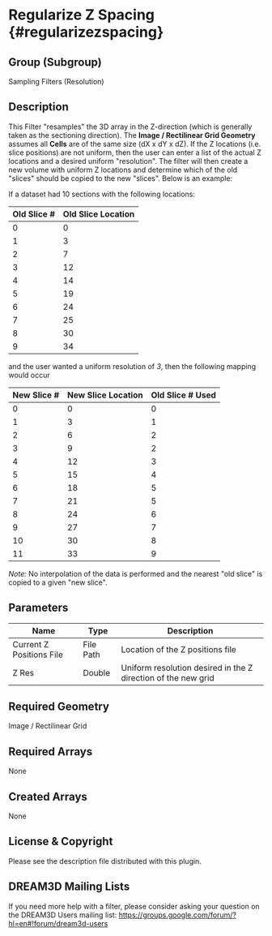 Regularize Z Spacing {#regularizezspacing}
=============

## Group (Subgroup) ##
Sampling Filters (Resolution)

## Description ##
This Filter "resamples" the 3D array in the Z-direction (which is generally taken as the sectioning direction).  The **Image / Rectilinear Grid Geometry** assumes all **Cells** are of the same size (dX x dY x dZ).  If the Z locations (i.e. slice positions) are not uniform, then the user can enter a list of the actual Z locations and a desired uniform "resolution".  The filter will then create a new volume with uniform Z locations and determine which of the old "slices" should be copied to the new "slices". Below is an example:

If a dataset had 10 sections with the following locations:

|Old Slice # |Old Slice Location|
|---------|---------|
|0|0|
|1|3|
|2|7|
|3|12|
|4|14|
|5|19|
|6|24|
|7|25|
|8|30|
|9|34|

and the user wanted a uniform resolution of *3*, then the following mapping would occur 

|New Slice # | New Slice Location |Old Slice # Used|
|---------|---------|---------|
|0|0|0|
|1|3|1|
|2|6|2|
|3|9|2|
|4|12|3|
|5|15|4|
|6|18|5|
|7|21|5|
|8|24|6|
|9|27|7|
|10|30|8|
|11|33|9|

*Note:* No interpolation of the data is performed and the nearest "old slice" is copied to a given "new slice".

## Parameters ##
| Name | Type | Description |
|------|------|------|
| Current Z Positions File | File Path | Location of the Z positions file |
| Z Res | Double | Uniform resolution desired in the Z direction of the new grid |

## Required Geometry ##
Image / Rectilinear Grid

## Required Arrays ##
None

## Created Arrays ##
None

## License & Copyright ##

Please see the description file distributed with this plugin.

## DREAM3D Mailing Lists ##

If you need more help with a filter, please consider asking your question on the DREAM3D Users mailing list:
https://groups.google.com/forum/?hl=en#!forum/dream3d-users


